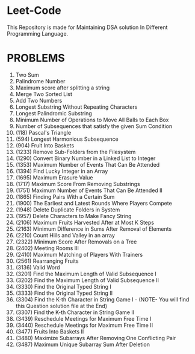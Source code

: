 # Leet-Code
This Repository is made for Maintaining DSA solution In Different Programming Language.

# PROBLEMS
1. Two Sum
2. Palindrome Number
3. Maximum score after splitting a string
4. Merge Two Sorted List
5. Add Two Numbers
6. Longest Substring Without Repeating Characters
7. Longest Palindromic Substring
8. Minimum Number of Operations to Move All Balls to Each Box
9. Number of Subsequences that satisfy the given Sum Condition
10. (118) Pascal's Triangle
11. (594) Longest Harmonious Subsequence
12. (904) Fruit Into Baskets
13. (1233) Remove Sub-Folders from the Filesystem
14. (1290) Convert Binary Number in a Linked List to Integer
15. (1353) Maximum Number of Events That Can Be Attended
16. (1394) Find Lucky Integer in an Array
17. (1695) Maximum Erasure Value
18. (1717) Maximum Score From Removing Substrings
19. (1751) Maximum Number of Events That Can Be Attended II
20. (1865) Finding Pairs With a Certain Sum
21. (1900) The Earliest and Latest Rounds Where Players Compete
22. (1948) Delete Duplicate Folders in System
23. (1957) Delete Characters to Make Fancy String
24. (2106) Maximum Fruits Harvested After at Most K Steps
25. (2163) Minimum Difference in Sums After Removal of Elements
26. (2210) Count Hiils and Valley in an array
27. (2322) Minimum Score After Removals on a Tree
28. (2402) Meeting Rooms III
29. (2410) Maximum Matching of Players With Trainers
30. (2561) Rearranging Fruits 
31. (3136) Valid Word
32. (3201) Find the Maximum Length of Valid Subsequence I
33. (3202) Find the Maximum Length of Valid Subsequence II
34. (3330) Find the Original Typed String I
35. (3333) Find the Original Typed String II
36. (3304) Find the K-th Character in String Game I - (NOTE- You will find this Question solution file at the End)
37. (3307) Find the K-th Character in String Game II
38. (3439) Reschedule Meetings for Maximum Free Time I
39. (3440) Reschedule Meetings for Maximum Free Time II
40. (3477) Fruits Into Baskets II
41. (3480) Maximize Subarrays After Removing One Conflicting Pair
42. (3487) Maximum Unique Subarray Sum After Deletion



